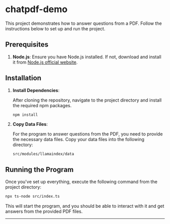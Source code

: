 # chatpdf-demo

This project demonstrates how to answer questions from a PDF. Follow the instructions below to set up and run the project.

## Prerequisites

1. **Node.js**: Ensure you have Node.js installed. If not, download and install it from [Node.js official website](https://nodejs.org/).

## Installation

1. **Install Dependencies**:
   
   After cloning the repository, navigate to the project directory and install the required npm packages.

   ```bash
   npm install
   ```

2. **Copy Data Files**:

   For the program to answer questions from the PDF, you need to provide the necessary data files. Copy your data files into the following directory:

   ```
   src/modules/llamaindex/data
   ```

## Running the Program

Once you've set up everything, execute the following command from the project directory:

```bash
npx ts-node src/index.ts
```

This will start the program, and you should be able to interact with it and get answers from the provided PDF files.

---